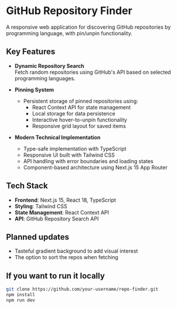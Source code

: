 # GitHub Repository Finder

A responsive web application for discovering GitHub repositories by programming language, with pin/unpin functionality.

## Key Features

- **Dynamic Repository Search**  
  Fetch random repositories using GitHub's API based on selected programming languages.

- **Pinning System**  
  - Persistent storage of pinned repositories using:  
    - React Context API for state management  
    - Local storage for data persistence  
    - Interactive hover-to-unpin functionality  
    - Responsive grid layout for saved items

- **Modern Technical Implementation**  
  - Type-safe implementation with TypeScript  
  - Responsive UI built with Tailwind CSS  
  - API handling with error boundaries and loading states  
  - Component-based architecture using Next.js 15 App Router

## Tech Stack

- **Frontend**: Next.js 15, React 18, TypeScript  
- **Styling**: Tailwind CSS  
- **State Management**: React Context API
- **API**: GitHub Repository Search API

## Planned updates
- Tasteful gradient background to add visual interest
- The option to sort the repos when fetching

## If you want to run it locally

```bash
git clone https://github.com/your-username/repo-finder.git
npm install
npm run dev
```
